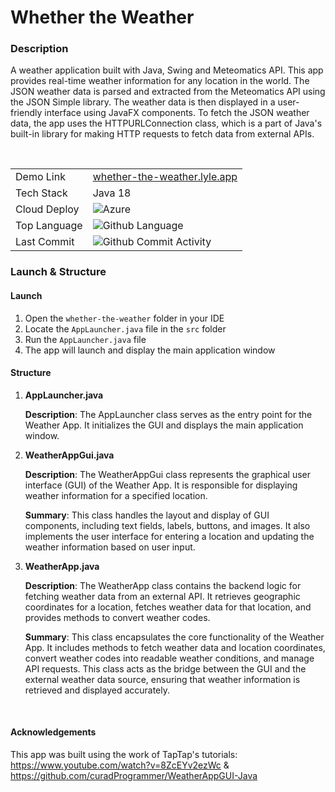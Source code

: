 # Whether the Weather

### Description
A weather application built with Java, Swing and Meteomatics API. This app provides real-time weather information for any location in the world. The JSON weather data is parsed and extracted from the Meteomatics API
using the JSON Simple library. The weather data is then displayed in a user-friendly interface using JavaFX components. To fetch the JSON weather data, the app uses the HTTPURLConnection class, which is a part of Java's built-in library for making HTTP requests to fetch data from external APIs.

<br/>

|              |                                                                                                                                |
|--------------|--------------------------------------------------------------------------------------------------------------------------------|
| Demo Link    | [whether-the-weather.lyle.app](https://whether-the-weather.lyle.app)                                                           |
| Tech Stack   | Java 18                                                                                                                        | JSON Simple | Meteomatics API | JavaFX | HTTPURLConnection |
| Cloud Deploy | ![Azure](https://img.shields.io/badge/microsoft%20azure-0078D4.svg?style=for-the-badge&logo=microsoft%20azure&logoColor=white) |
| Top Language | ![Github Language](https://img.shields.io/github/languages/top/lylio/whether-the-weather?style=for-the-badge)                  |
| Last Commit  | ![Github Commit Activity](https://img.shields.io/github/last-commit/lylio/whether-the-weather/main?style=for-the-badge)        |

### Launch & Structure

#### Launch
1. Open the `whether-the-weather` folder in your IDE
2. Locate the `AppLauncher.java` file in the `src` folder
3. Run the `AppLauncher.java` file
4. The app will launch and display the main application window

#### Structure

1. **AppLauncher.java**
   
    **Description**: The AppLauncher class serves as the entry point for the Weather App. It initializes the GUI and displays the main application window.


2. **WeatherAppGui.java**

    **Description**: The WeatherAppGui class represents the graphical user interface (GUI) of the Weather App. It is responsible for displaying weather information for a specified location.

    **Summary**: This class handles the layout and display of GUI components, including text fields, labels, buttons, and images. It also implements the user interface for entering a location and updating the weather information based on user input.


3. **WeatherApp.java**

   **Description**: The WeatherApp class contains the backend logic for fetching weather data from an external API. It retrieves geographic coordinates for a location, fetches weather data for that location, and provides methods to convert weather codes.

   **Summary**: This class encapsulates the core functionality of the Weather App. It includes methods to fetch weather data and location coordinates, convert weather codes into readable weather conditions, and manage API requests. This class acts as the bridge between the GUI and the external weather data source, ensuring that weather information is retrieved and displayed accurately.


<br >

#### Acknowledgements
This app was built using the work of TapTap's tutorials: https://www.youtube.com/watch?v=8ZcEYv2ezWc & https://github.com/curadProgrammer/WeatherAppGUI-Java
